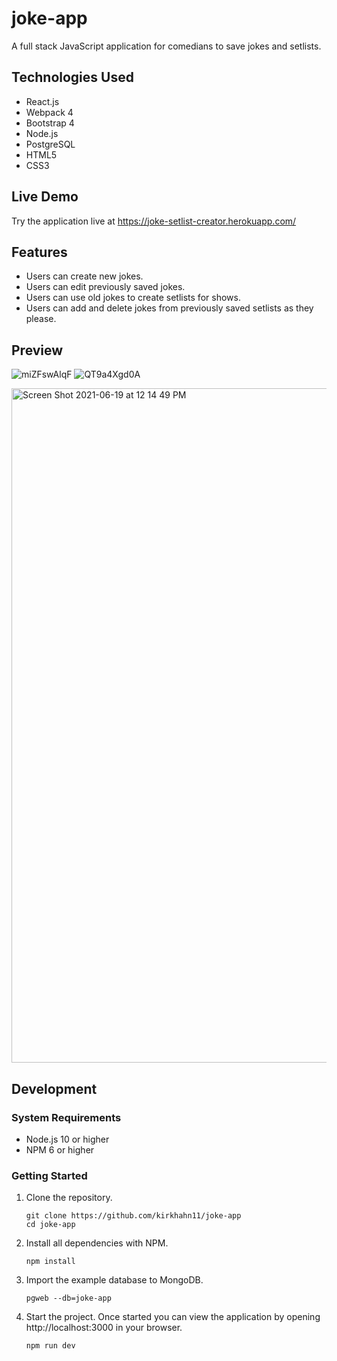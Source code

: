 # joke-app

A full stack JavaScript application for comedians to save jokes and setlists.

## Technologies Used

- React.js
- Webpack 4
- Bootstrap 4
- Node.js
- PostgreSQL
- HTML5
- CSS3

## Live Demo

Try the application live at https://joke-setlist-creator.herokuapp.com/

## Features

- Users can create new jokes. 
- Users can edit previously saved jokes.
- Users can use old jokes to create setlists for shows.
- Users can add and delete jokes from previously saved setlists as they please.

## Preview

![miZFswAlqF](https://user-images.githubusercontent.com/68088188/122650293-a6de0600-d0f7-11eb-8588-7a334c97c1a7.gif)
![QT9a4Xgd0A](https://user-images.githubusercontent.com/68088188/122650330-e7d61a80-d0f7-11eb-8c2d-141ad3e30ab4.gif)

<img width="1079" alt="Screen Shot 2021-06-19 at 12 14 49 PM" src="https://user-images.githubusercontent.com/68088188/122650353-fd4b4480-d0f7-11eb-9694-8a128f413897.png">

## Development

### System Requirements

- Node.js 10 or higher
- NPM 6 or higher

### Getting Started

1. Clone the repository.

    ```shell
    git clone https://github.com/kirkhahn11/joke-app
    cd joke-app
    ```

1. Install all dependencies with NPM.

    ```shell
    npm install
    ```

1. Import the example database to MongoDB.

    ```shell
    pgweb --db=joke-app
    ```

1. Start the project. Once started you can view the application by opening http://localhost:3000 in your browser.

    ```shell
    npm run dev
    ```
